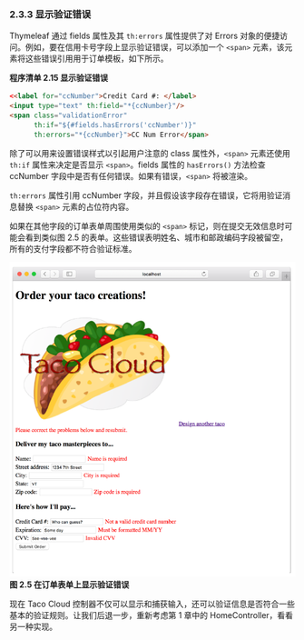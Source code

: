 ### 2.3.3 显示验证错误

Thymeleaf 通过 fields 属性及其 `th:errors` 属性提供了对 Errors 对象的便捷访问。例如，要在信用卡号字段上显示验证错误，可以添加一个 `<span>` 元素，该元素将这些错误引用用于订单模板，如下所示。

**程序清单 2.15 显示验证错误**

```html
<<label for="ccNumber">Credit Card #: </label>
<input type="text" th:field="*{ccNumber}"/>
<span class="validationError"
      th:if="${#fields.hasErrors('ccNumber')}"
      th:errors="*{ccNumber}">CC Num Error</span>
```

除了可以用来设置错误样式以引起用户注意的 class 属性外，`<span>` 元素还使用 `th:if` 属性来决定是否显示 `<span>`。fields 属性的 `hasErrors()` 方法检查 ccNumber 字段中是否有任何错误。如果有错误，`<span>` 将被渲染。

`th:errors` 属性引用 ccNumber 字段，并且假设该字段存在错误，它将用验证消息替换 `<span>` 元素的占位符内容。

如果在其他字段的订单表单周围使用类似的 `<span>` 标记，则在提交无效信息时可能会看到类似图 2.5 的表单。这些错误表明姓名、城市和邮政编码字段被留空，所有的支付字段都不符合验证标准。

![](../../assets/2.5.png)
**图 2.5 在订单表单上显示验证错误** <br/>

现在 Taco Cloud 控制器不仅可以显示和捕获输入，还可以验证信息是否符合一些基本的验证规则。让我们后退一步，重新考虑第 1 章中的 HomeController，看看另一种实现。


